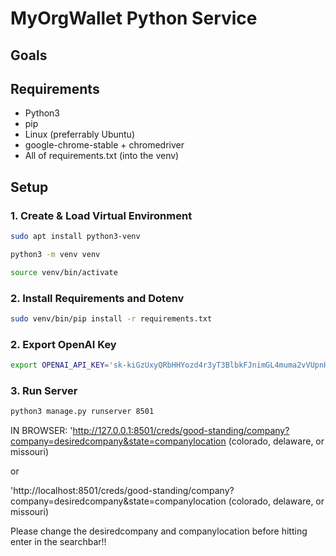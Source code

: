 # MyOrgWallet Python Service

## Goals

## Requirements

* Python3
* pip
* Linux (preferrably Ubuntu)
* google-chrome-stable + chromedriver
* All of requirements.txt (into the venv)

## Setup

### 1. Create & Load Virtual Environment

```sh
sudo apt install python3-venv

python3 -m venv venv

source venv/bin/activate
```

### 2. Install Requirements and Dotenv

```sh
sudo venv/bin/pip install -r requirements.txt

```

### 2. Export OpenAI Key

```sh
export OPENAI_API_KEY='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'
```

### 3. Run Server

```sh
python3 manage.py runserver 8501
```
IN BROWSER:
'http://127.0.0.1:8501/creds/good-standing/company?company=desiredcompany&state=companylocation (colorado, delaware, or missouri)

or

'http://localhost:8501/creds/good-standing/company?company=desiredcompany&state=companylocation (colorado, delaware, or missouri)

Please change the desiredcompany and companylocation before hitting enter in the searchbar!!


